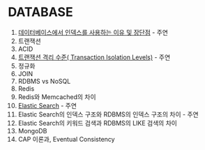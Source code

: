 # DATABASE

1. [데이터베이스에서 인덱스를 사용하는 이유 및 장단점](https://polydactyl-impala-301.notion.site/0b8ec88409f745c5a7c09d633481b277?pvs=4) - 주연
2. 트랜잭션
3. ACID
4. [트랜잭션 격리 수준( Transaction Isolation Levels)](https://polydactyl-impala-301.notion.site/Transaction-Isolation-Levels-ee2cc4607da145a7bddac0c56ca15b7f?pvs=4) - 주연
5. 정규화
6. JOIN
7. RDBMS vs NoSQL
8. Redis
9. Redis와 Memcached의 차이
10. [Elastic Search](https://polydactyl-impala-301.notion.site/Elastic-Search-5811f3fed6cc47eb98d744522aad94c4?pvs=4) - 주연
11. Elastic Search의 인덱스 구조와 RDBMS의 인덱스 구조의 차이 - 주연
12. Elastic Search의 키워드 검색과 RDBMS의 LIKE 검색의 차이
13. MongoDB
14. CAP 이론과, Eventual Consistency
